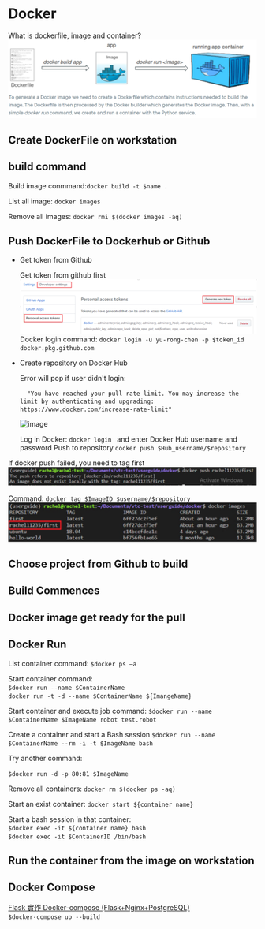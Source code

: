 # Docker

What is dockerfile, image and container?
    ![Docker,diagram](image/docker_sketch.png)

## Create DockerFile on workstation

## build command 

Build image conmmand:`docker build -t $name .`

List all image: `docker images`

Remove all images: `docker rmi $(docker images -aq)`


## Push DockerFile to Dockerhub or Github

* Get token from Github

    Get token from github first
        ![Generate token](image/Get_token.png)
    Docker login command: `docker login -u yu-rong-chen -p $token_id docker.pkg.github.com`

* Create repository on Docker Hub

    Error will pop if user didn't login:
    
        "You have reached your pull rate limit. You may increase the limit by authenticating and upgrading: https://www.docker.com/increase-rate-limit"
        
    ![image](https://user-images.githubusercontent.com/52913327/173291575-d0bca5d8-c9e7-4061-8a9c-93a907050b80.png)
    
    Log in Docker: `docker login ` and enter Docker Hub username and password
    Push to repository `docker push $Hub_username/$repository `

If docker push failed, you need to tag first
    ![Docker,push failed](image/docker_push_failed.png)

Command: `docker tag $ImageID $username/$repository`
    ![docker image](image/docker_after_tag.png)

## Choose project from Github to build 

## Build Commences

## Docker image get ready for the pull

## Docker Run

List container command:
`$docker ps –a`

Start container command: \
`$docker run --name $ContainerName`\
`docker run -t -d --name $ContainerName ${ImangeName}`

Start container and execute job command: 
`$docker run --name $ContainerName $ImageName robot test.robot`

Create a container and start a Bash session
`$docker run --name $ContainerName --rm -i -t $ImageName bash`

Try another command:

`$docker run -d -p 80:81 $ImageName `

Remove all containers: `docker rm $(docker ps -aq)`

Start an exist container: `docker start ${container name}`

Start a bash session in that container: \
`$docker exec -it ${container name} bash`\
`$docker exec -it $ContainerID /bin/bash`

## Run the container from the image on workstation


## Docker Compose
[Flask 實作 Docker-compose (Flask+Nginx+PostgreSQL)](https://www.maxlist.xyz/2020/06/14/flask-docker-compose/)\
`$docker-compose up --build`
